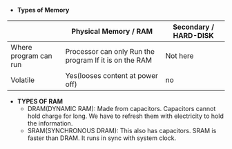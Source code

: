 - **Types of Memory**

| | Physical Memory / RAM | Secondary / HARD-DISK |
| --- | --- | --- |
| Where program can run | Processor can only Run the program If it is on the RAM | Not here |
| Volatile | Yes(looses content at power off) | no |

- **TYPES OF RAM**
  - DRAM(DYNAMIC RAM): Made from capacitors. Capacitors cannot hold charge for long. We have to refresh them with electricity to hold the information.
  - SRAM(SYNCHRONOUS DRAM): This also has capacitors. SRAM is faster than DRAM. It runs in sync with system clock.
